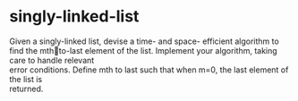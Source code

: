 # singly-linked-list
Given	a	singly-linked	list,	devise	a	time- and	space- efficient	algorithm	to	find	the	mthto-last	element	of	the	list.		Implement	your	algorithm,	taking	care	to	handle	relevant	
error	conditions.		Define	mth	to	last	such	that	when	m=0,	the	last	element	of	the	list	is	
returned.
